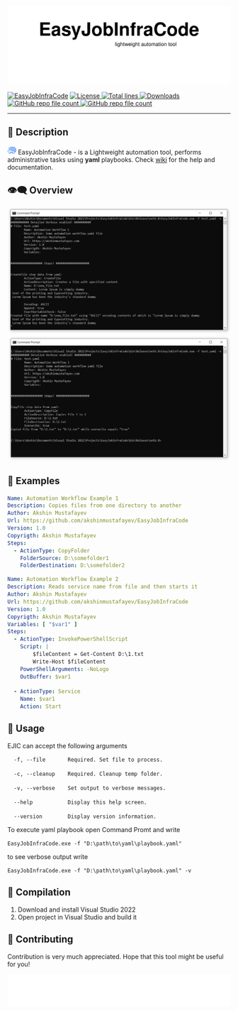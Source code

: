 <img src="assets/header.svg"/>

[![EasyJobInfraCode](https://img.shields.io/badge/EasyJobInfraCode-blue)](https://github.com/akshinmustafayev/EasyJobInfraCode)
<a href="https://img.shields.io/github/license/akshinmustafayev/EasyJobInfraCode">
  <img src="https://img.shields.io/github/license/akshinmustafayev/EasyJobInfraCode" alt="License" />
</a>
<a href="https://img.shields.io/tokei/lines/github/akshinmustafayev/EasyJobInfraCode">
  <img src="https://img.shields.io/tokei/lines/github/akshinmustafayev/EasyJobInfraCode" alt="Total lines" />
</a>
<a href="https://img.shields.io/github/downloads/akshinmustafayev/EasyJobInfraCode/total">
  <img src="https://img.shields.io/github/downloads/akshinmustafayev/EasyJobInfraCode/total" alt="Downloads" />
</a>
<a href="https://img.shields.io/github/stars/akshinmustafayev/EasyJobInfraCode?style=social">
  <img alt="GitHub repo file count" src="https://img.shields.io/github/stars/akshinmustafayev/EasyJobInfraCode?style=social">
</a>
<a href="https://img.shields.io/github/contributors/akshinmustafayev/EasyJobInfraCode">
  <img alt="GitHub repo file count" src="https://img.shields.io/github/contributors/akshinmustafayev/EasyJobInfraCode">
</a> 

---

## :newspaper: Description
<img src="assets/logo.png" height="20" width="20"/> EasyJobInfraCode - is a Lightweight automation tool, performs administrative tasks using __yaml__ playbooks. Check [wiki](https://github.com/akshinmustafayev/EasyJobInfraCode/wiki) for the help and documentation.

## :eye_speech_bubble: Overview
<img src="assets/overview_1.png"/> 
<img src="assets/overview2.png"/> 

## :page_with_curl: Examples
```yaml
Name: Automation Workflow Example 1
Description: Copies files from one directory to another
Author: Akshin Mustafayev
Url: https://github.com/akshinmustafayev/EasyJobInfraCode
Version: 1.0
Copyrigth: Akshin Mustafayev
Steps:
  - ActionType: CopyFolder
    FolderSource: D:\somefolder1
    FolderDestination: D:\somefolder2
```
```yaml
Name: Automation Workflow Example 2
Description: Reads service name from file and then starts it
Author: Akshin Mustafayev
Url: https://github.com/akshinmustafayev/EasyJobInfraCode
Version: 1.0
Copyrigth: Akshin Mustafayev
Variables: [ "$var1" ]
Steps:
  - ActionType: InvokePowerShellScript
    Script: |
        $fileContent = Get-Content D:\1.txt
        Write-Host $fileContent
    PowerShellArguments: -NoLogo
    OutBuffer: $var1

  - ActionType: Service
    Name: $var1
    Action: Start
```

## :triangular_ruler: Usage
EJIC can accept the following arguments
```
  -f, --file       Required. Set file to process.

  -c, --cleanup    Required. Cleanup temp folder.

  -v, --verbose    Set output to verbose messages.

  --help           Display this help screen.

  --version        Display version information.
```

To execute yaml playbook open Command Promt and write
```
EasyJobInfraCode.exe -f "D:\path\to\yaml\playbook.yaml"
```

to see verbose output write
```
EasyJobInfraCode.exe -f "D:\path\to\yaml\playbook.yaml" -v
```

## :electric_plug: Compilation

1. Download and install Visual Studio 2022
2. Open project in Visual Studio and build it

## :dart: Contributing

Contribution is very much appreciated. Hope that this tool might be useful for you!


<img src="assets/footer.svg"/>
